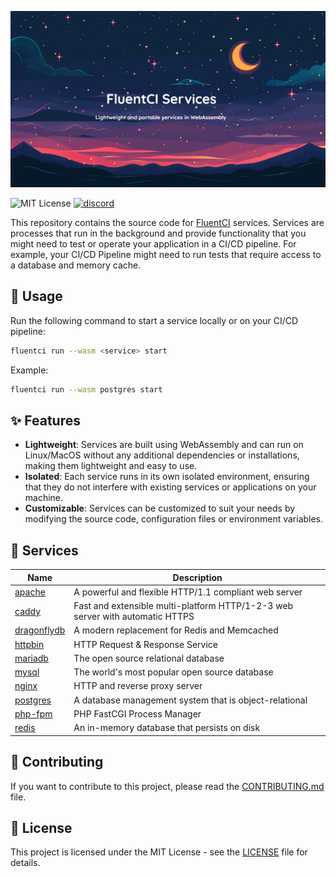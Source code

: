 <p align="center">
  <img src="./.github/assets/banner.png">
</p>

![MIT License](https://img.shields.io/badge/license-MIT-green.svg)
[![discord](https://img.shields.io/discord/1132020671262773358?label=discord&logo=discord&color=5865F2)](https://discord.gg/V4U6dPskKc)

This repository contains the source code for [FluentCI](https://fluentci.io) services.
Services are processes that run in the background and provide functionality that you might need to test or operate your application in a CI/CD pipeline.
For example, your CI/CD Pipeline might need to run tests that require access to a database and memory cache.

## 🚀 Usage

Run the following command to start a service locally or on your CI/CD pipeline:

```bash
fluentci run --wasm <service> start
```

Example:

```bash
fluentci run --wasm postgres start
```

## ✨ Features

- **Lightweight**: Services are built using WebAssembly and can run on Linux/MacOS without any additional dependencies or installations, making them lightweight and easy to use.
- **Isolated**: Each service runs in its own isolated environment, ensuring that they do not interfere with existing services or applications on your machine.
- **Customizable**: Services can be customized to suit your needs by modifying the source code, configuration files or environment variables.

## 🧩 Services

| Name                         | Description        |
|------------------------------|--------------------|
| [apache](./apache)           | A powerful and flexible HTTP/1.1 compliant web server |
| [caddy](./caddy)             | Fast and extensible multi-platform HTTP/1-2-3 web server with automatic HTTPS  |
| [dragonflydb](./dragonflydb) | A modern replacement for Redis and Memcached | 
| [httpbin](./httpbin)         | HTTP Request & Response Service |
| [mariadb](./mariadb)         | The open source relational database |
| [mysql](./mysql)             | The world's most popular open source database |
| [nginx](./nginx)             | HTTP and reverse proxy server |
| [postgres](./postgres)       | A database management system that is object-relational |
| [php-fpm](./php)                 | PHP FastCGI Process Manager |
| [redis](./redis)             | An in-memory database that persists on disk | 

## 🤝 Contributing

If you want to contribute to this project, please read the [CONTRIBUTING.md](./CONTRIBUTING.md) file.

## 📝 License

This project is licensed under the MIT License - see the [LICENSE](./LICENSE) file for details.